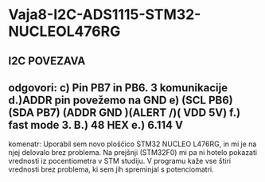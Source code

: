 # Vaja8-I2C-ADS1115-STM32-NUCLEOL476RG
I2C POVEZAVA
----------------------------
odgovori:
c) Pin PB7 in PB6. 3 komunikacije
d.)ADDR pin povežemo na GND
e) (SCL PB6) (SDA PB7) (ADDR GND )(ALERT /)( VDD 5V)
f.) fast mode
3. B.) 48 HEX
e.) 6.114 V
----------------------------------
komenatr:
Uporabil sem novo ploščico STM32 NUCLEO L476RG, in mi je na njej delovalo brez problema. Na prejšnji (STM32F0) mi pa ni hotelo pokazati vrednosti iz pocentiometra v STM studiju. V programu kaže vse štiri vrednosti brez problema, ki sem jih spreminjal s potenciomatri.
